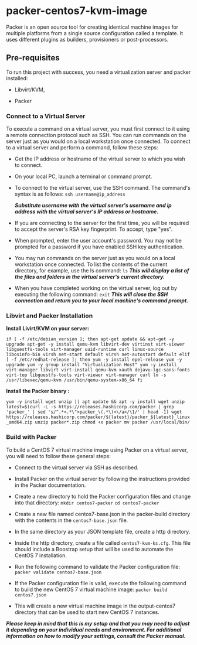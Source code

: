 # packer-centos7-kvm-image
Packer is an open source tool for creating identical machine images for multiple platforms from a single source configuration called a template. It uses different plugins as builders, provisioners or post-processors.


## Pre-requisites
To run this project with success, you need a virtualization server and packer installed:

- Libvirt/KVM,

- Packer

### Connect to a Virtual Server
To execute a command on a virtual server, you must first connect to it using a remote connection protocol such as SSH. You can run commands on the server just as you would on a local workstation once connected. To connect to a virtual server and perform a command, follow these steps:

- Get the IP address or hostname of the virtual server to which you wish to connect.

- On your local PC, launch a terminal or command prompt.

- To connect to the virtual server, use the SSH command. The command's syntax is as follows:
        `ssh username@ip_address`

    ***Substitute username with the virtual server's username and ip address with the virtual server's IP address or hostname.***

- If you are connecting to the server for the first time, you will be required to accept the server's RSA key fingerprint. To accept, type "yes".

- When prompted, enter the user account's password. You may not be prompted for a password if you have enabled SSH key authentication.

- You may run commands on the server just as you would on a local workstation once connected. To list the contents of the current directory, for example, use the ls command:
        `ls`
            ***This will display a list of the files and folders in the virtual server's current directory.***

- When you have completed working on the virtual server, log out by executing the following command: 
        `exit`
            ***This will close the SSH connection and return you to your local machine's command prompt.***
### Libvirt and Packer Installation
**Install Livirt/KVM on your server:**

`if [ -f /etc/debian_version ]; then
apt-get update && apt-get -y upgrade
apt-get -y install qemu-kvm libvirt-dev virtinst virt-viewer libguestfs-tools virt-manager uuid-runtime curl linux-source libosinfo-bin
virsh net-start default
virsh net-autostart default
elif [ -f /etc/redhat-release ]; then
yum -y install epel-release
yum -y upgrade
yum -y group install "Virtualization Host"
yum -y install virt-manager libvirt virt-install qemu-kvm xauth dejavu-lgc-sans-fonts virt-top libguestfs-tools virt-viewer virt-manager curl
ln -s /usr/libexec/qemu-kvm /usr/bin/qemu-system-x86_64
fi`


**Install the Packer binary :**

`yum -y install wget unzip || apt update && apt -y install wget unzip
latest=$(curl -L -s https://releases.hashicorp.com/packer | grep 'packer_' | sed 's/^.*<.*\">packer_\(.*\)<\/a>/\1/' | head -1)
wget https://releases.hashicorp.com/packer/${latest}/packer_${latest}_linux_amd64.zip
unzip packer*.zip
chmod +x packer
mv packer /usr/local/bin/`

### Build with Packer

To build a CentOS 7 virtual machine image using Packer on a virtual server, you will need to follow these general steps:

- Connect to the virtual server via SSH as described.

- Install Packer on the virtual server by following the instructions provided in the Packer documentation.

- Create a new directory to hold the Packer configuration files and change into that directory:
        `mkdir centos7-packer`
        `cd centos7-packer`

- Create a new file named centos7-base.json in the packer-build directory with the contents in the `centos7-base.json` file.
- In the same directory as your JSON template file, create a http directory.

- Inside the http directory, create a file called `centos7-kvm-ks.cfg`. This file should include a Boostrap setup that will be used to automate the CentOS 7 installation.

- Run the following command to validate the Packer configuration file:
        `packer validate centos7-base.json`

- If the Packer configuration file is valid, execute the following command to build the new CentOS 7 virtual machine image:
        `packer build centos7.json`

- This will create a new virtual machine image in the output-centos7 directory that can be used to start new CentOS 7 instances.

***Please keep in mind that this is my setup and that you may need to adjust it depending on your individual needs and environment. For additional information on how to modify your settings, consult the Packer manual.***